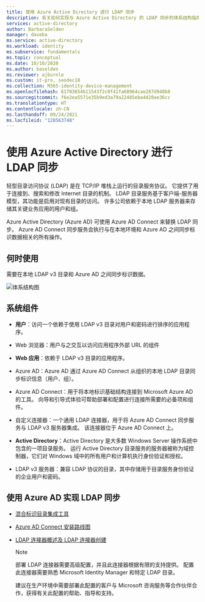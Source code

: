 ```yaml
---
title: 使用 Azure Active Directory 进行 LDAP 同步
description: 有关如何实现与 Azure Active Directory 的 LDAP 同步的体系结构指南。
services: active-directory
author: BarbaraSelden
manager: daveba
ms.service: active-directory
ms.workload: identity
ms.subservice: fundamentals
ms.topic: conceptual
ms.date: 10/10/2020
ms.author: baselden
ms.reviewer: ajburnle
ms.custom: it-pro, seodec18
ms.collection: M365-identity-device-management
ms.openlocfilehash: 61703654b11543f2c0f41fa68964cae287d940b8
ms.sourcegitcommit: f6e2ea5571e35b9ed3a79a22485eba4d20ae36cc
ms.translationtype: HT
ms.contentlocale: zh-CN
ms.lasthandoff: 09/24/2021
ms.locfileid: "128563748"
---
```

# <a name="ldap-synchronization-with-azure-active-directory"></a>使用 Azure Active Directory 进行 LDAP 同步

轻型目录访问协议 (LDAP) 是在 TCP/IP 堆栈上运行的目录服务协议。 它提供了用于连接到、搜索和修改 Internet 目录的机制。 LDAP 目录服务基于客户端-服务器模型，其功能是启用对现有目录的访问。 许多公司依赖于本地 LDAP 服务器来存储其关键业务应用的用户和组。 

Azure Active Directory (Azure AD) 可使用 Azure AD Connect 来替换 LDAP 同步。 Azure AD Connect 同步服务会执行与在本地环境和 Azure AD 之间同步标识数据相关的所有操作。 

## <a name="use-when"></a>何时使用

需要在本地 LDAP v3 目录和 Azure AD 之间同步标识数据。 

![体系结构图](./media/authentication-patterns/ldap-sync.png)

## <a name="components-of-system"></a>系统组件

* **用户**：访问一个依赖于使用 LDAP v3 目录对用户和密码进行排序的应用程序。

* Web 浏览器：用户与之交互以访问应用程序外部 URL 的组件

* **Web 应用**：依赖于 LDAP v3 目录的应用程序。

* Azure AD：Azure AD 通过 Azure AD Connect 从组织的本地 LDAP 目录同步标识信息（用户、组）。 

* Azure AD Connect：用于将本地标识基础结构连接到 Microsoft Azure AD 的工具。 向导和引导式体验可帮助部署和配置进行连接所需要的必备项和组件。 

* 自定义连接器：一个通用 LDAP 连接器，用于将 Azure AD Connect 同步服务与 LDAP v3 服务器集成。 该连接器位于 Azure AD Connect 上。

* **Active Directory**：Active Directory 是大多数 Windows Server 操作系统中包含的一项目录服务。 运行 Active Directory 目录服务的服务器被称为域控制器，它们对 Windows 域中的所有用户和计算机执行身份验证和授权。

* LDAP v3 服务器：兼容 LDAP 协议的目录，其中存储用于目录服务身份验证的企业用户和密码。

## <a name="implement-ldap-synchronization-with-azure-ad"></a>使用 Azure AD 实现 LDAP 同步

* [混合标识目录集成工具](../hybrid/plan-hybrid-identity-design-considerations-tools-comparison.md) 

* [Azure AD Connect 安装路线图](../hybrid/how-to-connect-install-roadmap.md) 

* [LDAP 连接器概述及 LDAP 连接器创建](/microsoft-identity-manager/reference/microsoft-identity-manager-2016-connector-genericldap) 

   > [!NOTE]
   > 部署 LDAP 连接器需要高级配置，并且此连接器根据有限的支持提供。 配置此连接器需要熟悉 Microsoft Identity Manager 和特定 LDAP 目录。 
   >
   > 建议在生产环境中需要部署此配置的客户与 Microsoft 咨询服务等合作伙伴合作，获得有关此配置的帮助、指导和支持。

